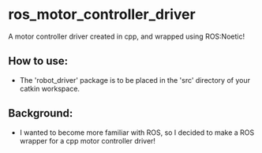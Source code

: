 # ros_motor_controller_driver
A motor controller driver created in cpp, and wrapped using ROS:Noetic!

## How to use:
* The 'robot_driver' package is to be placed in the 'src' directory of your catkin workspace.

## Background:
* I wanted to become more familiar with ROS, so I decided to make a ROS wrapper for a cpp motor controller driver!
